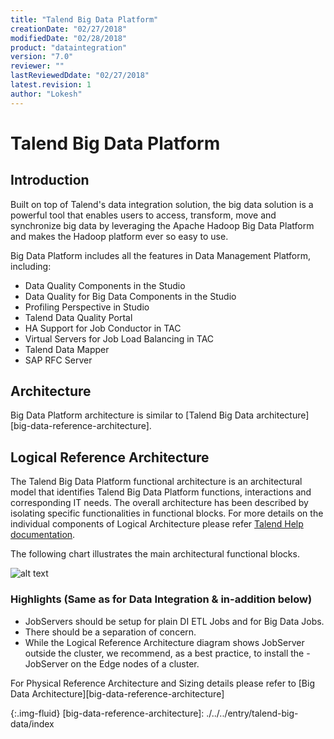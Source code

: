 ```yaml
---
title: "Talend Big Data Platform"
creationDate: "02/27/2018"
modifiedDate: "02/28/2018"
product: "dataintegration"
version: "7.0"
reviewer: ""
lastReviewedDdate: "02/27/2018"
latest.revision: 1
author: "Lokesh"
---
```

# Talend Big Data Platform

## Introduction

Built on top of Talend's data integration solution, the big data solution is a powerful tool that enables users to access, transform, move and synchronize big data by leveraging the Apache Hadoop Big Data Platform and makes the Hadoop platform ever so easy to use.

Big Data Platform includes all the features in Data Management Platform, including:
- Data Quality Components in the Studio
- Data Quality for Big Data Components in the Studio
- Profiling Perspective in Studio
- Talend Data Quality Portal
- HA Support for Job Conductor in TAC
- Virtual Servers for Job Load Balancing in TAC
- Talend Data Mapper
- SAP RFC Server

## Architecture

Big Data Platform architecture is similar to [Talend Big Data architecture][big-data-reference-architecture].

## Logical Reference Architecture

The Talend Big Data Platform functional architecture is an architectural model that identifies Talend Big Data Platform functions, interactions and corresponding IT needs. The overall architecture has been described by isolating specific functionalities in functional blocks. For more details on the individual components of Logical Architecture please refer <a href="https://help.talend.com/reader/vL4hlUjgefV7vMqULIqjrw/QcN8bmwoYuzf0dV6UiFTIg" target="_blank">Talend Help documentation</a>.

The following chart illustrates the main architectural functional blocks.

![alt text][Logical Architecture]

### Highlights (Same as for Data Integration & in-addition below)
- JobServers should be setup for plain DI ETL Jobs and for Big Data Jobs.
- There should be a separation of concern.
- While the Logical Reference Architecture diagram shows JobServer outside the cluster, we recommend, as a best practice, to install the - JobServer on the Edge nodes of a cluster.


For Physical Reference Architecture and Sizing details please refer to [Big Data Architecture][big-data-reference-architecture]


<!-- links -->
[Logical Architecture]: https://help.talend.com/api/fluidtopicsclient/resources/zSdgz_vyZd1IlFkLWMiF0A/content "Talend Big Data Platform functional architecture Picture"
{:.img-fluid}
[big-data-reference-architecture]: ./../../entry/talend-big-data/index
